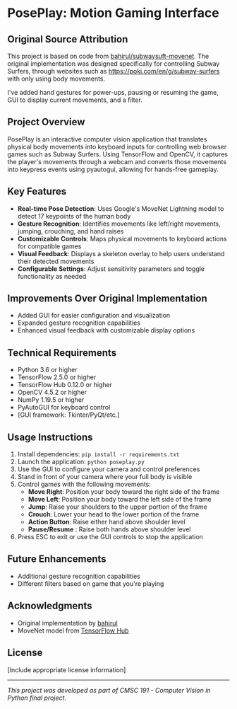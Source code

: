 # PosePlay: Motion Gaming Interface

## Original Source Attribution
This project is based on code from [bahirul/subwaysuft-movenet](https://github.com/bahirul/subwaysuft-movenet). The original implementation was designed specifically for controlling Subway Surfers, through websites such as https://poki.com/en/g/subway-surfers with only using body movements. 

I've added hand gestures for power-ups, pausing or resuming the game, GUI to display current movements, and a filter.

## Project Overview
PosePlay is an interactive computer vision application that translates physical body movements into keyboard inputs for controlling web browser games such as Subway Surfers. Using TensorFlow and OpenCV, it captures the player's movements through a webcam and converts those movements into keypress events using pyautogui, allowing for hands-free gameplay.

## Key Features
- **Real-time Pose Detection**: Uses Google's MoveNet Lightning model to detect 17 keypoints of the human body
- **Gesture Recognition**: Identifies movements like left/right movements, jumping, crouching, and hand raises
- **Customizable Controls**: Maps physical movements to keyboard actions for compatible games
- **Visual Feedback**: Displays a skeleton overlay to help users understand their detected movements
- **Configurable Settings**: Adjust sensitivity parameters and toggle functionality as needed

## Improvements Over Original Implementation
- Added GUI for easier configuration and visualization
- Expanded gesture recognition capabilities
- Enhanced visual feedback with customizable display options

## Technical Requirements
- Python 3.6 or higher
- TensorFlow 2.5.0 or higher
- TensorFlow Hub 0.12.0 or higher
- OpenCV 4.5.2 or higher
- NumPy 1.19.5 or higher
- PyAutoGUI for keyboard control
- [GUI framework: Tkinter/PyQt/etc.]

## Usage Instructions
1. Install dependencies: `pip install -r requirements.txt`
2. Launch the application: `python poseplay.py`
3. Use the GUI to configure your camera and control preferences
4. Stand in front of your camera where your full body is visible
5. Control games with the following movements:
   - **Move Right**: Position your body toward the right side of the frame
   - **Move Left**: Position your body toward the left side of the frame
   - **Jump**: Raise your shoulders to the upper portion of the frame
   - **Crouch**: Lower your head to the lower portion of the frame
   - **Action Button**: Raise either hand above shoulder level
   - **Pause/Resume** : Raise both hands above shoulder level
6. Press ESC to exit or use the GUI controls to stop the application

## Future Enhancements
- Additional gesture recognition capabilities
- Different filters based on game that you're playing

## Acknowledgments
- Original implementation by [bahirul](https://github.com/bahirul)
- MoveNet model from [TensorFlow Hub](https://tfhub.dev/google/movenet/singlepose/lightning/4)

## License
[Include appropriate license information]

---

*This project was developed as part of CMSC 191 - Computer Vision in Python final project.*